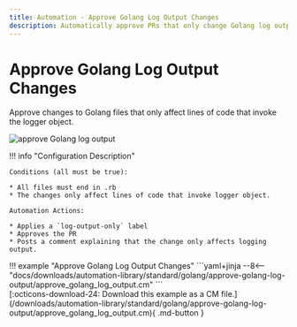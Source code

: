 ```yaml
---
title: Automation - Approve Golang Log Output Changes
description: Automatically approve PRs that only change Golang log output.
---
```

# Approve Golang Log Output Changes

<!-- --8<-- [start:example]-->

Approve changes to Golang files that only affect lines of code that invoke the logger object.

![approve Golang log output](/automations/standard/log-output/approve-log-output.png)


!!! info "Configuration Description"


    Conditions (all must be true):
    
    * All files must end in .rb
    * The changes only affect lines of code that invoke logger object.
    
    Automation Actions:
    
    * Applies a `log-output-only` label
    * Approves the PR
    * Posts a comment explaining that the change only affects logging output.

<div class="automationExample" markdown="1">
!!! example "Approve Golang Log Output Changes"
    ```yaml+jinja
    --8<-- "docs/downloads/automation-library/standard/golang/approve-golang-log-output/approve_golang_log_output.cm"
    ```
    <div class="result" markdown>
      <span>
      [:octicons-download-24: Download this example as a CM file.](/downloads/automation-library/standard/golang/approve-golang-log-output/approve_golang_log_output.cm){ .md-button }
      </span>
    </div>
<!-- --8<-- [end:example]-->